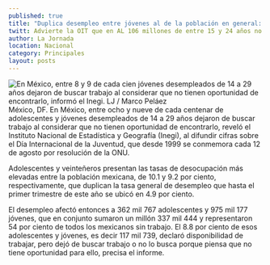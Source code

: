 ```yaml
---
published: true
title: "Duplica desempleo entre jóvenes al de la población en general: Inegi"
twitt: Advierte la OIT que en AL 106 millones de entre 15 y 24 años no estudian ni laboran.
author: La Jornada
location: Nacional
category: Principales
layout: posts
---
```


![En México, entre 8 y 9 de cada cien jóvenes desempleados de 14 a 29 años dejaron de buscar trabajo al considerar que no tienen oportunidad de encontrarlo, informó el Inegi. LJ / Marco Peláez](http://i.imgur.com/sQYduUrm.jpg)México, DF. En México, entre ocho y nueve de cada centenar de adolescentes y jóvenes desempleados de 14 a 29 años dejaron de buscar trabajo al considerar que no tienen oportunidad de encontrarlo, reveló el Instituto Nacional de Estadística y Geografía (Inegi), al difundir cifras sobre el Día Internacional de la Juventud, que desde 1999 se conmemora cada 12 de agosto por resolución de la ONU.

Adolescentes y veinteñeros presentan las tasas de desocupación más elevadas entre la población mexicana, de 10.1 y 9.2 por ciento, respectivamente, que duplican la tasa general de desempleo que hasta el primer trimestre de este año se ubicó en 4.9 por ciento.

El desempleo afectó entonces a 362 mil 767 adolescentes y 975 mil 177 jóvenes, que en conjunto sumaron un millón 337 mil 444 y representaron 54 por ciento de todos los mexicanos sin trabajo. El 8.8 por ciento de esos adolescentes y jóvenes, es decir 117 mil 739, declaró disponibilidad de trabajar, pero dejó de buscar trabajo o no lo busca porque piensa que no tiene oportunidad para ello, precisa el informe.
